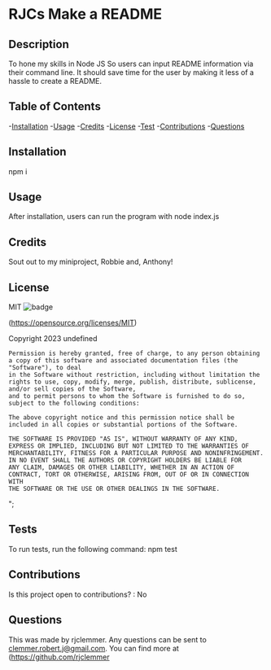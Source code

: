  # RJCs Make a README

## Description
To hone my skills in Node JS
So users can input README information via their command line.
It should save time for the user by making it less of a hassle to create a README.

## Table of Contents
-[Installation](#Installation)
-[Usage](#Usage)
-[Credits](#Credits)
-[License](#License)
-[Test](#Tests)
-[Contributions](#Contributions)
-[Questions](#Questions)

## Installation
npm i

         

## Usage
After installation, users can run the program with node index.js


## Credits
Sout out to my miniproject, Robbie and, Anthony!



## License
MIT
![badge](https://img.shields.io/badge/License-MIT-yellow)

(https://opensource.org/licenses/MIT)

Copyright 2023 undefined

    Permission is hereby granted, free of charge, to any person obtaining a copy of this software and associated documentation files (the "Software"), to deal 
    in the Software without restriction, including without limitation the rights to use, copy, modify, merge, publish, distribute, sublicense, and/or sell copies of the Software,
    and to permit persons to whom the Software is furnished to do so, subject to the following conditions:
    
    The above copyright notice and this permission notice shall be included in all copies or substantial portions of the Software.
    
    THE SOFTWARE IS PROVIDED "AS IS", WITHOUT WARRANTY OF ANY KIND, EXPRESS OR IMPLIED, INCLUDING BUT NOT LIMITED TO THE WARRANTIES OF 
    MERCHANTABILITY, FITNESS FOR A PARTICULAR PURPOSE AND NONINFRINGEMENT. IN NO EVENT SHALL THE AUTHORS OR COPYRIGHT HOLDERS BE LIABLE FOR 
    ANY CLAIM, DAMAGES OR OTHER LIABILITY, WHETHER IN AN ACTION OF CONTRACT, TORT OR OTHERWISE, ARISING FROM, OUT OF OR IN CONNECTION WITH 
    THE SOFTWARE OR THE USE OR OTHER DEALINGS IN THE SOFTWARE.
";
  


## Tests
To run tests, run the following command:
npm test


## Contributions
Is this project open to contributions? : No 
## Questions
This was made by rjclemmer. Any questions can be sent to clemmer.robert.j@gmail.com.
You can find more at (https://github.com/rjclemmer
